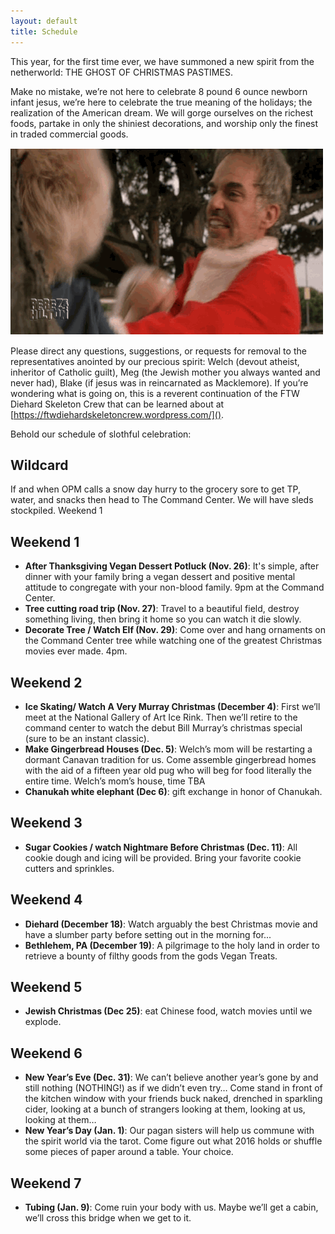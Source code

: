 ```yaml
---
layout: default
title: Schedule
---
```


This year, for the first time ever, we have summoned a new spirit from the netherworld: THE GHOST OF CHRISTMAS PASTIMES.

Make no mistake, we’re not here to celebrate 8 pound 6 ounce newborn infant jesus, we’re here to celebrate the true meaning of the holidays; the realization of the American dream. We will gorge ourselves on the richest foods, partake in only the shiniest decorations, and worship only the finest in traded commercial goods.

![Bad Santa!](/img/bad-santa.gif)

Please direct any questions, suggestions, or requests for removal to the representatives anointed by our precious spirit: Welch (devout atheist, inheritor of Catholic guilt), Meg (the Jewish mother you always wanted and never had), Blake (if jesus was in reincarnated as Macklemore). If you’re wondering what is going on, this is a reverent continuation of the FTW Diehard Skeleton Crew that can be learned about at [https://ftwdiehardskeletoncrew.wordpress.com/]().

Behold our schedule of slothful celebration:

## Wildcard

If and when OPM calls a snow day hurry to the grocery sore to get TP, water, and snacks then head to The Command Center. We will have sleds stockpiled.
Weekend 1

## Weekend 1

- **After Thanksgiving Vegan Dessert Potluck (Nov. 26)**: It's simple, after dinner with your family bring a vegan dessert and positive mental attitude to congregate with your non-blood family. 9pm at the Command Center.
- **Tree cutting road trip (Nov. 27)**: Travel to a beautiful field, destroy something living, then bring it home so you can watch it die slowly.
- **Decorate Tree / Watch Elf (Nov. 29)**: Come over and hang ornaments on the Command Center tree while watching one of the greatest Christmas movies ever made. 4pm.

## Weekend 2

- **Ice Skating/ Watch A Very Murray Christmas (December 4)**: First we’ll meet at the National Gallery of Art Ice Rink. Then we’ll retire to the command center to watch the debut Bill Murray’s christmas special (sure to be an instant classic).
- **Make Gingerbread Houses (Dec. 5)**: Welch’s mom will be restarting a dormant Canavan tradition for us. Come assemble gingerbread homes with the aid of a fifteen year old pug who will beg for food literally the entire time. Welch’s mom’s house, time TBA
- **Chanukah white elephant (Dec 6)**: gift exchange in honor of Chanukah.

## Weekend 3

- **Sugar Cookies / watch Nightmare Before Christmas (Dec. 11)**: All cookie dough and icing will be provided. Bring your favorite cookie cutters and sprinkles.

## Weekend 4

- **Diehard (December 18)**: Watch arguably the best Christmas movie and have a slumber party before setting out in the morning for...
- **Bethlehem, PA (December 19)**: A pilgrimage to the holy land in order to retrieve a bounty of filthy goods from the gods Vegan Treats.

## Weekend 5
- **Jewish Christmas (Dec 25)**: eat Chinese food, watch movies until we explode.

## Weekend 6

- **New Year’s Eve (Dec. 31)**: We can’t believe another year’s gone by and still nothing (NOTHING!) as if we didn’t even try… Come stand in front of the kitchen window with your friends buck naked, drenched in sparkling cider, looking at a bunch of strangers looking at them, looking at us, looking at them…
- **New Year’s Day (Jan. 1)**: Our pagan sisters will help us commune with the spirit world via the tarot. Come figure out what 2016 holds or shuffle some pieces of paper around a table. Your choice.

## Weekend 7
- **Tubing (Jan. 9)**: Come ruin your body with us. Maybe we’ll get a cabin, we’ll cross this bridge when we get to it.
